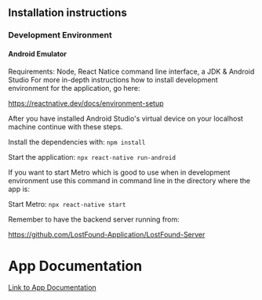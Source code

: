 ## Installation instructions

### Development Environment

#### Android Emulator

Requirements: Node, React Natice command line interface, a JDK & Android Studio
For more in-depth instructions how to install development environment for the application, 
go here: 

https://reactnative.dev/docs/environment-setup


After you have installed Android Studio's virtual device on your localhost machine continue with these steps.

Install the dependencies with:
`npm install`

Start the application:
`npx react-native run-android`

If you want to start Metro which is good to use when in development environment use this command in command line in the directory where the app is:

Start  Metro:
`npx react-native start`

Remember to have the backend server running from: 

https://github.com/LostFound-Application/LostFound-Server
# App Documentation

[Link to App Documentation](https://github.com/LostFound-Application/LostFound-Front-New/blob/master/documentation/App.md)
